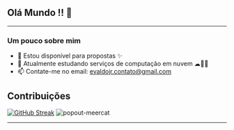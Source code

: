 ## Olá Mundo !! 👋
---
### Um pouco sobre mim
- 🔭 Estou disponível para propostas ✨
- 🌱 Atualmente estudando serviços de computação em nuvem ☁👨‍💻
- 📫 Contate-me no email: evaldojr.contato@gmail.com

## Contribuições
  
[![GitHub Streak](https://github-readme-streak-stats.herokuapp.com?user=Git-Mota&theme=radical&border_radius=4.7&locale=pt_BR&card_width=498)](https://git.io/streak-stats)
![popout-meercat](https://github.com/Git-Mota/Git-Mota/assets/143835833/3f0d547f-ba6a-42fe-9d60-04be7365a59c)


---
